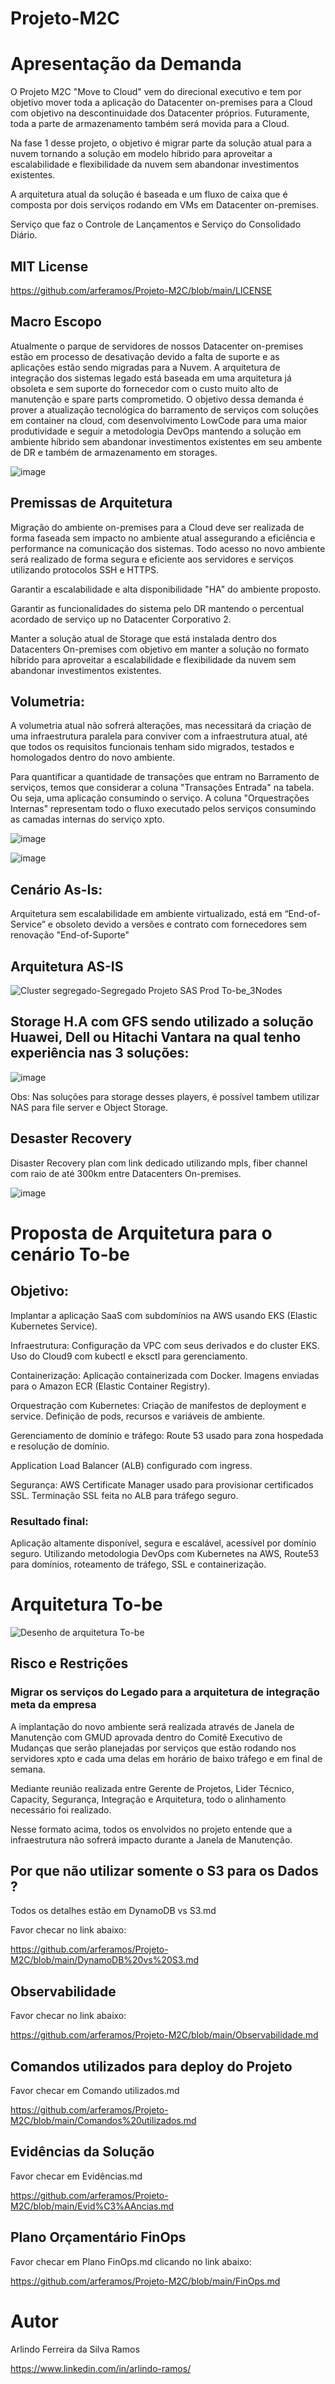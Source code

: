 # Projeto-M2C

# Apresentação da Demanda
O Projeto M2C "Move to Cloud" vem do direcional executivo e tem por objetivo mover toda a aplicação do Datacenter on-premises para a Cloud com objetivo na descontinuidade dos Datacenter próprios.
Futuramente, toda a parte de armazenamento também será movida para a Cloud.

Na fase 1 desse projeto, o objetivo é migrar parte da solução atual para a nuvem tornando a solução em modelo híbrido para aproveitar a escalabilidade e flexibilidade da nuvem sem abandonar investimentos existentes.

A arquitetura atual da solução é baseada e um fluxo de caixa que é composta por dois serviços rodando em VMs em Datacenter on-premises.

Serviço que faz o Controle de Lançamentos e Serviço do Consolidado Diário. 


## MIT License
https://github.com/arferamos/Projeto-M2C/blob/main/LICENSE


## Macro Escopo
Atualmente o parque de servidores de nossos Datacenter on-premises estão em processo de desativação devido a falta de suporte e as aplicações estão sendo migradas para a Nuvem.
A arquitetura de integração dos sistemas legado está baseada em uma arquitetura já obsoleta e sem suporte do fornecedor com o custo muito alto de manutenção e spare parts comprometido. 
O objetivo dessa demanda é prover a atualização tecnológica do barramento de serviços com soluções em container na cloud, com desenvolvimento LowCode para uma maior produtividade e seguir a metodologia DevOps mantendo a solução em ambiente híbrido sem abandonar investimentos existentes em seu ambente de DR e também de armazenamento em storages.

![image](https://github.com/user-attachments/assets/fcf2b682-9bb1-47a2-999c-253203cd979f)


## Premissas de Arquitetura
Migração do ambiente on-premises para a Cloud deve ser realizada de forma faseada sem impacto no ambiente atual assegurando a eficiência e performance na comunicação dos sistemas.
Todo acesso no novo ambiente será realizado de forma segura e eficiente aos servidores e serviços utilizando protocolos SSH e HTTPS. 

Garantir a escalabilidade e alta disponibilidade "HA" do ambiente proposto.

Garantir as funcionalidades do sistema pelo DR mantendo o percentual acordado de serviço up no Datacenter Corporativo 2.

Manter a solução atual de Storage que está instalada dentro dos Datacenters On-premises com objetivo em manter a solução no formato híbrido para aproveitar a escalabilidade e flexibilidade da nuvem sem abandonar investimentos existentes.


## Volumetria:
A volumetria atual não sofrerá alterações, mas necessitará da criação de uma infraestrutura paralela para conviver com a infraestrutura atual, até que todos os requisitos funcionais tenham sido migrados, testados e homologados dentro do novo ambiente.

Para quantificar a quantidade de transações que entram no Barramento de serviços, temos que considerar a coluna "Transações Entrada" na tabela. Ou seja, uma aplicação consumindo o serviço.
A coluna "Orquestrações Internas" representam todo o fluxo executado pelos serviços consumindo as camadas internas do serviço xpto.

![image](https://github.com/user-attachments/assets/d99cc509-1af2-4ead-a2bb-21b3fb7f4a2f)

![image](https://github.com/user-attachments/assets/3e8d1e8e-6937-4b22-a488-72c2588134ff)


## Cenário As-Is:
Arquitetura sem escalabilidade em ambiente virtualizado, está em “End-of-Service” e obsoleto devido a versões e contrato com fornecedores sem renovação "End-of-Suporte"


## Arquitetura AS-IS
![Cluster segregado-Segregado Projeto SAS Prod To-be_3Nodes](https://github.com/user-attachments/assets/32aa705c-8fd0-4da1-b44a-967c124c8d95)


## Storage H.A com GFS sendo utilizado a solução Huawei, Dell ou Hitachi Vantara na qual tenho experiência nas 3 soluções:
![image](https://github.com/user-attachments/assets/f2a9b5a2-3368-4814-95ed-a49228ca9f4d)

Obs: Nas soluções para storage desses players, é possível tambem utilizar NAS para file server e Object Storage.

## Desaster Recovery
Disaster Recovery plan com link dedicado utilizando mpls, fiber channel com raio de até 300km entre Datacenters On-premises.

![image](https://github.com/user-attachments/assets/033c6449-92f0-412f-b2e1-7b207dc398c3)

# Proposta de Arquitetura para o cenário To-be
## Objetivo: 
Implantar a aplicação SaaS com subdomínios na AWS usando EKS (Elastic Kubernetes Service).

Infraestrutura:
Configuração da VPC com seus derivados e do cluster EKS.
Uso do Cloud9 com kubectl e eksctl para gerenciamento.

Containerização:
Aplicação containerizada com Docker.
Imagens enviadas para o Amazon ECR (Elastic Container Registry).

Orquestração com Kubernetes:
Criação de manifestos de deployment e service.
Definição de pods, recursos e variáveis de ambiente.

Gerenciamento de domínio e tráfego:
Route 53 usado para zona hospedada e resolução de domínio.

Application Load Balancer (ALB) configurado com ingress.

Segurança:
AWS Certificate Manager usado para provisionar certificados SSL.
Terminação SSL feita no ALB para tráfego seguro.

### Resultado final:
Aplicação altamente disponível, segura e escalável, acessível por domínio seguro.
Utilizando metodologia DevOps com Kubernetes na AWS, Route53 para domínios, roteamento de tráfego, SSL e containerização.



# Arquitetura To-be
![Desenho de arquitetura To-be](https://github.com/user-attachments/assets/8fd57647-5713-4ebe-83d5-7ea92e4e3627)




## Risco e Restrições
### Migrar os serviços do Legado para a arquitetura de integração meta da empresa
A implantação do novo ambiente será realizada através de Janela de Manutenção com GMUD aprovada dentro do Comitê Executivo de Mudanças que serão planejadas por serviços que estão rodando nos servidores xpto e cada uma delas em horário de baixo tráfego e em final de semana.

Mediante reunião realizada entre Gerente de Projetos, Lider Técnico, Capacity, Segurança, Integração e Arquitetura, todo o alinhamento necessário foi realizado.

Nesse formato acima, todos os envolvidos no projeto entende que a infraestrutura não sofrerá impacto durante a Janela de Manutenção.

## Por que não utilizar somente o S3 para os Dados ?
Todos os detalhes estão em DynamoDB vs S3.md

Favor checar no link abaixo:

https://github.com/arferamos/Projeto-M2C/blob/main/DynamoDB%20vs%20S3.md


## Observabilidade
Favor checar no link abaixo:

https://github.com/arferamos/Projeto-M2C/blob/main/Observabilidade.md


## Comandos utilizados para deploy do Projeto
Favor checar em Comando utilizados.md

https://github.com/arferamos/Projeto-M2C/blob/main/Comandos%20utilizados.md


## Evidências da Solução
Favor checar em Evidências.md

https://github.com/arferamos/Projeto-M2C/blob/main/Evid%C3%AAncias.md


## Plano Orçamentário FinOps
Favor checar em Plano FinOps.md clicando no link abaixo:


https://github.com/arferamos/Projeto-M2C/blob/main/FinOps.md

# Autor
Arlindo Ferreira da Silva Ramos

https://www.linkedin.com/in/arlindo-ramos/








